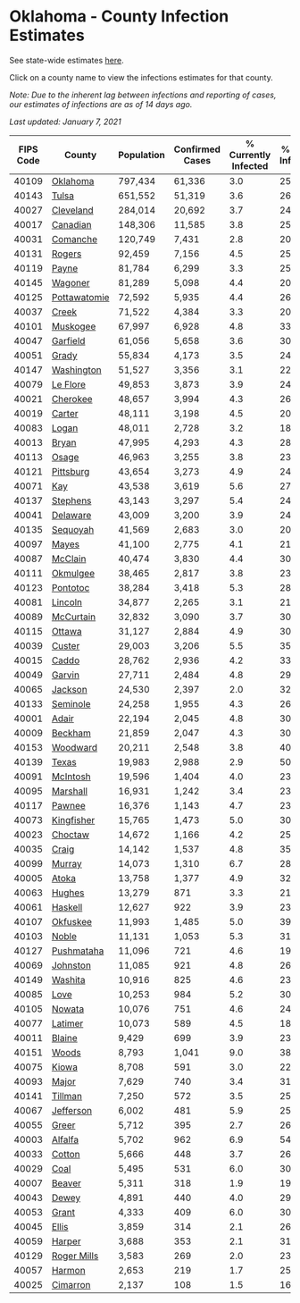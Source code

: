 # Oklahoma - County Infection Estimates

See state-wide estimates [here](/infections/us-ok).

Click on a county name to view the infections estimates for that county.

*Note: Due to the inherent lag between infections and reporting of cases, our estimates of infections are as of 14 days ago.*

*Last updated: January 7, 2021*

|   FIPS Code |                       County |   Population |   Confirmed Cases |   % Currently Infected |   % Total Infected |
|-------------|------------------------------|--------------|-------------------|------------------------|--------------------|
|       40109 |         [Oklahoma](oklahoma) |      797,434 |            61,336 |                    3.0 |               25.5 |
|       40143 |               [Tulsa](tulsa) |      651,552 |            51,319 |                    3.6 |               26.1 |
|       40027 |       [Cleveland](cleveland) |      284,014 |            20,692 |                    3.7 |               24.2 |
|       40017 |         [Canadian](canadian) |      148,306 |            11,585 |                    3.8 |               25.1 |
|       40031 |         [Comanche](comanche) |      120,749 |             7,431 |                    2.8 |               20.2 |
|       40131 |             [Rogers](rogers) |       92,459 |             7,156 |                    4.5 |               25.0 |
|       40119 |               [Payne](payne) |       81,784 |             6,299 |                    3.3 |               25.3 |
|       40145 |           [Wagoner](wagoner) |       81,289 |             5,098 |                    4.4 |               20.8 |
|       40125 | [Pottawatomie](pottawatomie) |       72,592 |             5,935 |                    4.4 |               26.4 |
|       40037 |               [Creek](creek) |       71,522 |             4,384 |                    3.3 |               20.5 |
|       40101 |         [Muskogee](muskogee) |       67,997 |             6,928 |                    4.8 |               33.3 |
|       40047 |         [Garfield](garfield) |       61,056 |             5,658 |                    3.6 |               30.2 |
|       40051 |               [Grady](grady) |       55,834 |             4,173 |                    3.5 |               24.2 |
|       40147 |     [Washington](washington) |       51,527 |             3,356 |                    3.1 |               22.3 |
|       40079 |         [Le Flore](le-flore) |       49,853 |             3,873 |                    3.9 |               24.8 |
|       40021 |         [Cherokee](cherokee) |       48,657 |             3,994 |                    4.3 |               26.6 |
|       40019 |             [Carter](carter) |       48,111 |             3,198 |                    4.5 |               20.5 |
|       40083 |               [Logan](logan) |       48,011 |             2,728 |                    3.2 |               18.3 |
|       40013 |               [Bryan](bryan) |       47,995 |             4,293 |                    4.3 |               28.6 |
|       40113 |               [Osage](osage) |       46,963 |             3,255 |                    3.8 |               23.0 |
|       40121 |       [Pittsburg](pittsburg) |       43,654 |             3,273 |                    4.9 |               24.2 |
|       40071 |                   [Kay](kay) |       43,538 |             3,619 |                    5.6 |               27.0 |
|       40137 |         [Stephens](stephens) |       43,143 |             3,297 |                    5.4 |               24.5 |
|       40041 |         [Delaware](delaware) |       43,009 |             3,200 |                    3.9 |               24.2 |
|       40135 |         [Sequoyah](sequoyah) |       41,569 |             2,683 |                    3.0 |               20.8 |
|       40097 |               [Mayes](mayes) |       41,100 |             2,775 |                    4.1 |               21.9 |
|       40087 |           [McClain](mcclain) |       40,474 |             3,830 |                    4.4 |               30.4 |
|       40111 |         [Okmulgee](okmulgee) |       38,465 |             2,817 |                    3.8 |               23.8 |
|       40123 |         [Pontotoc](pontotoc) |       38,284 |             3,418 |                    5.3 |               28.3 |
|       40081 |           [Lincoln](lincoln) |       34,877 |             2,265 |                    3.1 |               21.0 |
|       40089 |       [McCurtain](mccurtain) |       32,832 |             3,090 |                    3.7 |               30.9 |
|       40115 |             [Ottawa](ottawa) |       31,127 |             2,884 |                    4.9 |               30.5 |
|       40039 |             [Custer](custer) |       29,003 |             3,206 |                    5.5 |               35.5 |
|       40015 |               [Caddo](caddo) |       28,762 |             2,936 |                    4.2 |               33.6 |
|       40049 |             [Garvin](garvin) |       27,711 |             2,484 |                    4.8 |               29.1 |
|       40065 |           [Jackson](jackson) |       24,530 |             2,397 |                    2.0 |               32.6 |
|       40133 |         [Seminole](seminole) |       24,258 |             1,955 |                    4.3 |               26.0 |
|       40001 |               [Adair](adair) |       22,194 |             2,045 |                    4.8 |               30.4 |
|       40009 |           [Beckham](beckham) |       21,859 |             2,047 |                    4.3 |               30.2 |
|       40153 |         [Woodward](woodward) |       20,211 |             2,548 |                    3.8 |               40.7 |
|       40139 |               [Texas](texas) |       19,983 |             2,988 |                    2.9 |               50.8 |
|       40091 |         [McIntosh](mcintosh) |       19,596 |             1,404 |                    4.0 |               23.1 |
|       40095 |         [Marshall](marshall) |       16,931 |             1,242 |                    3.4 |               23.2 |
|       40117 |             [Pawnee](pawnee) |       16,376 |             1,143 |                    4.7 |               23.7 |
|       40073 |     [Kingfisher](kingfisher) |       15,765 |             1,473 |                    5.0 |               30.4 |
|       40023 |           [Choctaw](choctaw) |       14,672 |             1,166 |                    4.2 |               25.0 |
|       40035 |               [Craig](craig) |       14,142 |             1,537 |                    4.8 |               35.4 |
|       40099 |             [Murray](murray) |       14,073 |             1,310 |                    6.7 |               28.9 |
|       40005 |               [Atoka](atoka) |       13,758 |             1,377 |                    4.9 |               32.3 |
|       40063 |             [Hughes](hughes) |       13,279 |               871 |                    3.3 |               21.4 |
|       40061 |           [Haskell](haskell) |       12,627 |               922 |                    3.9 |               23.7 |
|       40107 |         [Okfuskee](okfuskee) |       11,993 |             1,485 |                    5.0 |               39.5 |
|       40103 |               [Noble](noble) |       11,131 |             1,053 |                    5.3 |               31.0 |
|       40127 |     [Pushmataha](pushmataha) |       11,096 |               721 |                    4.6 |               19.9 |
|       40069 |         [Johnston](johnston) |       11,085 |               921 |                    4.8 |               26.3 |
|       40149 |           [Washita](washita) |       10,916 |               825 |                    4.6 |               23.9 |
|       40085 |                 [Love](love) |       10,253 |               984 |                    5.2 |               30.7 |
|       40105 |             [Nowata](nowata) |       10,076 |               751 |                    4.6 |               24.7 |
|       40077 |           [Latimer](latimer) |       10,073 |               589 |                    4.5 |               18.9 |
|       40011 |             [Blaine](blaine) |        9,429 |               699 |                    3.9 |               23.8 |
|       40151 |               [Woods](woods) |        8,793 |             1,041 |                    9.0 |               38.0 |
|       40075 |               [Kiowa](kiowa) |        8,708 |               591 |                    3.0 |               22.0 |
|       40093 |               [Major](major) |        7,629 |               740 |                    3.4 |               31.6 |
|       40141 |           [Tillman](tillman) |        7,250 |               572 |                    3.5 |               25.8 |
|       40067 |       [Jefferson](jefferson) |        6,002 |               481 |                    5.9 |               25.3 |
|       40055 |               [Greer](greer) |        5,712 |               395 |                    2.7 |               26.5 |
|       40003 |           [Alfalfa](alfalfa) |        5,702 |               962 |                    6.9 |               54.9 |
|       40033 |             [Cotton](cotton) |        5,666 |               448 |                    3.7 |               26.2 |
|       40029 |                 [Coal](coal) |        5,495 |               531 |                    6.0 |               30.6 |
|       40007 |             [Beaver](beaver) |        5,311 |               318 |                    1.9 |               19.9 |
|       40043 |               [Dewey](dewey) |        4,891 |               440 |                    4.0 |               29.3 |
|       40053 |               [Grant](grant) |        4,333 |               409 |                    6.0 |               30.4 |
|       40045 |               [Ellis](ellis) |        3,859 |               314 |                    2.1 |               26.8 |
|       40059 |             [Harper](harper) |        3,688 |               353 |                    2.1 |               31.1 |
|       40129 |   [Roger Mills](roger-mills) |        3,583 |               269 |                    2.0 |               23.8 |
|       40057 |             [Harmon](harmon) |        2,653 |               219 |                    1.7 |               25.9 |
|       40025 |         [Cimarron](cimarron) |        2,137 |               108 |                    1.5 |               16.8 |